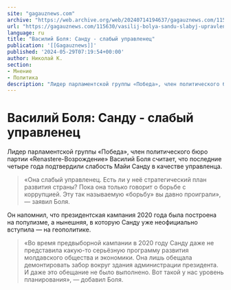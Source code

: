 ```yaml
---
site: "gagauznews.com"
archive: "https://web.archive.org/web/20240714194637/gagauznews.com/115630/vasilij-bolya-sandu-slabyj-upravlenets.html"
url: "https://gagauznews.com/115630/vasilij-bolya-sandu-slabyj-upravlenets.html"
language: ru
title: "Василий Боля: Санду - слабый управленец"
publication: '[[Gagauznews]]'
published: '2024-05-29T07:19:54+00:00'
author: Николай К.
section:
- Мнение
- Политика
description: "Лидер парламентской группы «Победа», член политического бюро партии «Renastere-Возрождение» Василий Боля считает, что последние четыре года подтвердили слабость Майи Санду в качестве управленца. «Она слабый управленец. Есть ли у неё стратегический план развития страны? Пока она только говорит о борьбе с коррупцией. Эту так называемую «борьбу» вы давно проиграли», — заявил Боля. Он напомнил, что президентская кампания 2020 года была построена на популизме, а нынешняя, в которую Санду уже неофициально вступила — на геополитике. «Во время предвыборной кампании в 2020 году Санду даже не представила какую-то серьёзную программу развития молдавского общества и экономики. Она лишь обещала демонтировать забор вокруг здания […]"
---
```


# Василий Боля: Санду - слабый управленец

Лидер парламентской группы «Победа», член политического бюро партии «Renastere-Возрождение» Василий Боля считает, что последние четыре года подтвердили слабость Майи Санду в качестве управленца.

> «Она слабый управленец. Есть ли у неё стратегический план развития страны? Пока она только говорит о борьбе с коррупцией. Эту так называемую «борьбу» вы давно проиграли», — заявил Боля.

Он напомнил, что президентская кампания 2020 года была построена на популизме, а нынешняя, в которую Санду уже неофициально вступила — на геополитике.

> «Во время предвыборной кампании в 2020 году Санду даже не представила какую-то серьёзную программу развития молдавского общества и экономики. Она лишь обещала демонтировать забор вокруг здания администрации президента. И даже это обещание не было выполнено. Вот такой у нас уровень планирования», — добавил Боля.